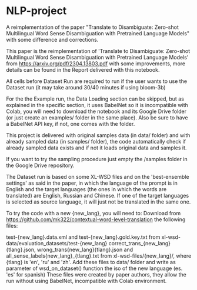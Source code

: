 # NLP-project
A reimplementation of the paper "Translate to Disambiguate: Zero-shot Multilingual Word Sense Disambiguation with Pretrained Language Models" with some difference and corrections.

This paper is the reimplementation of 'Translate to Disambiguate: Zero-shot Multilingual Word Sense Disambiguation with Pretrained Language Models' from https://arxiv.org/pdf/2304.13803.pdf with some improvements, more details can be found in the Report delivered with this notebook.

All cells before Dataset Run are required to run if the user wants to use the Dataset run (it may take around 30/40 minutes if using bloom-3b)

For the the Example run, the Data Loading section can be skipped, but as explained in the specific section, it uses BabelNet so it is incompatible with Colab, you will need to download the notebook and its Google Drive folder (or just create an examples/ folder in the same place). Also be sure to have a BabelNet API key, if not, one comes with the folder.

This project is delivered with original samples data (in data/ folder) and with already sampled data (in samples/ folder), the code automatically check if already sampled data exists and if not it loads original data and samples it.

If you want to try the sampling procedure just empty the /samples folder in the Google Drive repository.

The Dataset run is based on some XL-WSD files and on the 'best-ensemble settings' as said in the paper, in which the language of the prompt is in English and the target languages (the ones in which the words are translated) are English, Russian and Chinese. If one of the target languages is selected as source language, it will just not be translated in the same one.

To try the code with a new {new_lang}, you will need to: Download from https://github.com/mk322/contextual-word-level-translation the following files:

test-{new_lang}.data.xml and test-{new_lang}.gold.key.txt from xl-wsd-data/evaluation_datasets/test-{new_lang}
correct_trans_{new_lang}{tlang}.json, wrong_trans{new_lang}{tlang}.json and all_sense_labels{new_lang}_{tlang}.txt from xl-wsd-files/{new_lang}/, where {tlang} is 'en', 'ru' and 'zh'. Add these files to data/ folder and write as parameter of wsd_on_dataset() function the iso of the new language (es. 'es' for spanish)
These files were created by paper authors, they allow the run without using BabelNet, incompatible with Colab environment.
